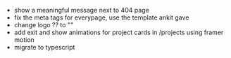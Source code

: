 - show a meaningful message next to 404 page
- fix the meta tags for everypage, use the template ankit gave
- change logo ?? to "<V />"
- add exit and show animations for project cards in /projects using framer motion
- migrate to typescript
